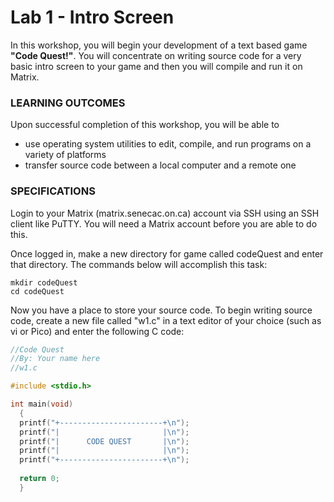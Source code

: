 # Lab 1 - Intro Screen

In this workshop, you will begin your development of a text based game **"Code Quest!"**. You will concentrate on writing source code for a very basic intro screen to your game and then you will compile and run it on Matrix.

### LEARNING OUTCOMES

Upon successful completion of this workshop, you will be able to 
- use operating system utilities to edit, compile, and run programs on a variety of platforms 
- transfer source code between a local computer and a remote one

### SPECIFICATIONS

Login to your Matrix (matrix.senecac.on.ca) account via SSH using an SSH client like PuTTY. You will need a Matrix account before you are able to do this.

Once logged in, make a new directory for game called codeQuest and enter that directory. The commands below will accomplish this task:

```
mkdir codeQuest
cd codeQuest
```

Now you have a place to store your source code. To begin writing source code, create a new file called "w1.c" in a text editor of your choice (such as vi or Pico) and enter the following C code:

```c
//Code Quest
//By: Your name here
//w1.c

#include <stdio.h>

int main(void) 
  {
  printf("+-----------------------+\n");
  printf("|                       |\n");
  printf("|      CODE QUEST       |\n");
  printf("|                       |\n");
  printf("+-----------------------+\n");
  
  return 0;
  }
```
